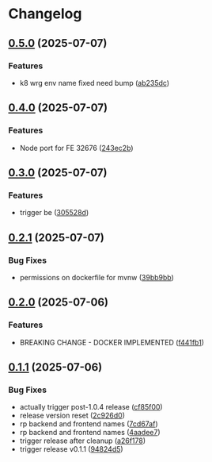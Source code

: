 # Changelog

## [0.5.0](https://github.com/VarunCypherV/VSpend/compare/backend-v0.4.0...backend-v0.5.0) (2025-07-07)


### Features

* k8 wrg env name fixed need bump ([ab235dc](https://github.com/VarunCypherV/VSpend/commit/ab235dc73c63df99fd77e00388552f00fd90507a))

## [0.4.0](https://github.com/VarunCypherV/VSpend/compare/backend-v0.3.0...backend-v0.4.0) (2025-07-07)


### Features

* Node port for FE 32676 ([243ec2b](https://github.com/VarunCypherV/VSpend/commit/243ec2bcea2a38bbc59339e7eb64e0efe0175030))

## [0.3.0](https://github.com/VarunCypherV/VSpend/compare/backend-v0.2.1...backend-v0.3.0) (2025-07-07)


### Features

* trigger be ([305528d](https://github.com/VarunCypherV/VSpend/commit/305528db1ea6799931f8a069025a4af49318f43c))

## [0.2.1](https://github.com/VarunCypherV/VSpend/compare/backend-v0.2.0...backend-v0.2.1) (2025-07-07)


### Bug Fixes

* permissions on dockerfile for mvnw ([39bb9bb](https://github.com/VarunCypherV/VSpend/commit/39bb9bb783c203ce90f4f32d8fb94839ca54eb47))

## [0.2.0](https://github.com/VarunCypherV/VSpend/compare/backend-v0.1.1...backend-v0.2.0) (2025-07-06)


### Features

* BREAKING CHANGE - DOCKER IMPLEMENTED ([f441fb1](https://github.com/VarunCypherV/VSpend/commit/f441fb18cea68614e4cfa678446ba8cd02f74edc))

## [0.1.1](https://github.com/VarunCypherV/VSpend/compare/backend-v0.1.0...backend-v0.1.1) (2025-07-06)


### Bug Fixes

* actually trigger post-1.0.4 release ([cf85f00](https://github.com/VarunCypherV/VSpend/commit/cf85f00de21adfb71d28923b90dc3ca9444b6688))
* release version reset ([2c926d0](https://github.com/VarunCypherV/VSpend/commit/2c926d0695ef44ee475a5b8e464ddbc810053d25))
* rp backend and frontend names ([7cd67af](https://github.com/VarunCypherV/VSpend/commit/7cd67af54dd436fbfe4ea3668b6e6023f34f0dbe))
* rp backend and frontend names ([4aadee7](https://github.com/VarunCypherV/VSpend/commit/4aadee728f4dc7026699e8a5548458aa575be59e))
* trigger release after cleanup ([a26f178](https://github.com/VarunCypherV/VSpend/commit/a26f178757be946b66f87aa1048b8cd395ffc30a))
* trigger release v0.1.1 ([94824d5](https://github.com/VarunCypherV/VSpend/commit/94824d5a7082803390fe43c59a83e53a72b5b343))
